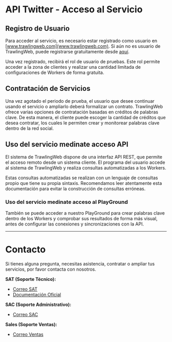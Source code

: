 # API Twitter - Acceso al Servicio

## Registro de Usuario

Para acceder al servicio, es necesario estar registrado como usuario en [www.trawlingweb.com](www.trawlingweb.com). Si aún no es usuario de TrawlingWeb, puede registrarse gratuitamente desde [aquí](https://dashboard.trawlingweb.com/register).

Una vez registrado, recibirá el rol de usuario de pruebas. Este rol permite acceder a la zona de clientes y realizar una cantidad limitada de configuraciones de Workers de forma gratuita.

## Contratación de Servicios

Una vez agotado el periodo de prueba, el usuario que desee continuar usando el servicio o ampliarlo deberá formalizar un contrato. TrawlingWeb ofrece varias opciones de contratación basadas en créditos de palabras clave. De esta manera, el cliente puede escoger la cantidad de créditos que desea contratar, los cuales le permiten crear y monitorear palabras clave dentro de la red social.

## Uso del servicio medinate acceso API

El sistema de TrawlingWeb dispone de una interfaz API REST, que permite el acceso remoto desde un sistema cliente. El programa del usuario accede al sistema de TrawlingWeb y realiza consultas automatizadas a los Workers.

Estas consultas automatizadas se realizan con un lenguaje de consultas propio que tiene su propia sintaxis. Recomendamos leer atentamente esta documentación para evitar la construcción de consultas erróneas.

### Uso del servicio medinate acceso al PlayGround

También se puede acceder a nuestro PlayGround para crear palabras clave dentro de los Workers y comprobar sus resultados de forma más visual, antes de configurar las conexiones y sincronizaciones con la API.

---

# Contacto

Si tienes alguna pregunta, necesitas asistencia, contratar o ampliar tus servicios, por favor contacta con nosotros.

**SAT (Soporte Técnico):**
- [Correo SAT](mailto:support@trawlingweb.com)
- [Documentación Oficial](https://docs.trawlingweb.com)

**SAC (Soporte Administrativo):**
- [Correo SAC](mailto:gestion@trawlingweb.com)

**Sales (Soporte Ventas):**
- [Correo Ventas](mailto:sales@trawlingweb.com)
